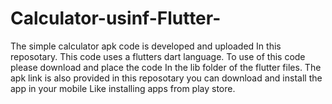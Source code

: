 # Calculator-usinf-Flutter-
The simple calculator apk code is developed and 
uploaded In this reposotary. 
This code uses a flutters dart language. 
To use of this code please download and place the
code In the lib folder of the flutter files. 
The apk link is also provided in this reposotary 
you can download and install the app in your mobile 
Like installing apps from play store. 
